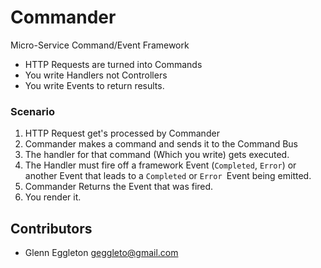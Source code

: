 # Commander

Micro-Service Command/Event Framework

- HTTP Requests are turned into Commands
- You write Handlers not Controllers
- You write Events to return results.

### Scenario

1. HTTP Request get's processed by Commander
2. Commander makes a command and sends it to the Command Bus
3. The handler for that command (Which you write) gets executed.
4. The Handler must fire off a framework Event (`Completed`, `Error`) or another Event that leads to a `Completed` or 
`Error `Event being emitted.
5. Commander Returns the Event that was fired.
6. You render it.


## Contributors

- Glenn Eggleton <geggleto@gmail.com>

